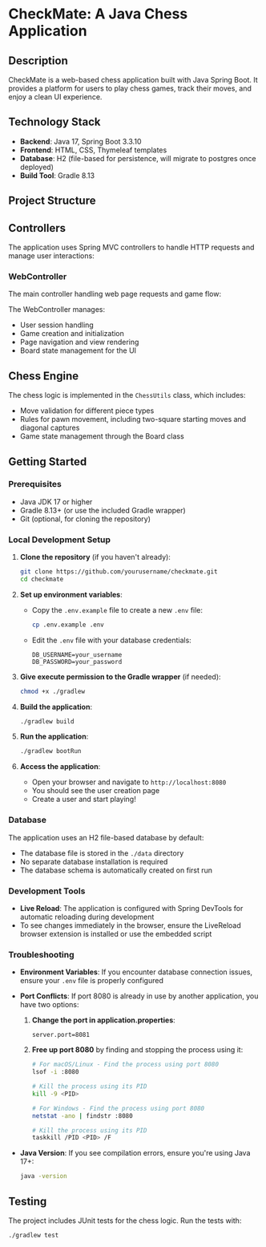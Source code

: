 # CheckMate: A Java Chess Application

## Description

CheckMate is a web-based chess application built with Java Spring Boot. It provides a platform for users to play chess games, track their moves, and enjoy a clean UI experience.

## Technology Stack

- **Backend**: Java 17, Spring Boot 3.3.10
- **Frontend**: HTML, CSS, Thymeleaf templates
- **Database**: H2 (file-based for persistence, will migrate to postgres once deployed)
- **Build Tool**: Gradle 8.13

## Project Structure

## Controllers

The application uses Spring MVC controllers to handle HTTP requests and manage user interactions:

### WebController

The main controller handling web page requests and game flow:

The WebController manages:
- User session handling
- Game creation and initialization
- Page navigation and view rendering
- Board state management for the UI

## Chess Engine

The chess logic is implemented in the `ChessUtils` class, which includes:

- Move validation for different piece types
- Rules for pawn movement, including two-square starting moves and diagonal captures
- Game state management through the Board class

## Getting Started

### Prerequisites

- Java JDK 17 or higher
- Gradle 8.13+ (or use the included Gradle wrapper)
- Git (optional, for cloning the repository)

### Local Development Setup

1. **Clone the repository** (if you haven't already):
   ```bash
   git clone https://github.com/yourusername/checkmate.git
   cd checkmate
   ```

2. **Set up environment variables**:
   - Copy the `.env.example` file to create a new `.env` file:
     ```bash
     cp .env.example .env
     ```
   - Edit the `.env` file with your database credentials:
     ```
     DB_USERNAME=your_username
     DB_PASSWORD=your_password
     ```

3. **Give execute permission to the Gradle wrapper** (if needed):
   ```bash
   chmod +x ./gradlew
   ```

4. **Build the application**:
   ```bash
   ./gradlew build
   ```

5. **Run the application**:
   ```bash
   ./gradlew bootRun
   ```

6. **Access the application**:
   - Open your browser and navigate to `http://localhost:8080`
   - You should see the user creation page
   - Create a user and start playing!

### Database

The application uses an H2 file-based database by default:
- The database file is stored in the `./data` directory
- No separate database installation is required
- The database schema is automatically created on first run

### Development Tools

- **Live Reload**: The application is configured with Spring DevTools for automatic reloading during development
- To see changes immediately in the browser, ensure the LiveReload browser extension is installed or use the embedded script

### Troubleshooting

- **Environment Variables**: If you encounter database connection issues, ensure your `.env` file is properly configured

- **Port Conflicts**: If port 8080 is already in use by another application, you have two options:

  1. **Change the port in application.properties**:
     ```properties
     server.port=8081
     ```

  2. **Free up port 8080** by finding and stopping the process using it:
     ```bash
     # For macOS/Linux - Find the process using port 8080
     lsof -i :8080
     
     # Kill the process using its PID
     kill -9 <PID>
     
     # For Windows - Find the process using port 8080
     netstat -ano | findstr :8080
     
     # Kill the process using its PID
     taskkill /PID <PID> /F
     ```

- **Java Version**: If you see compilation errors, ensure you're using Java 17+:
  ```bash
  java -version
  ```

## Testing

The project includes JUnit tests for the chess logic. Run the tests with:

```bash
./gradlew test
```